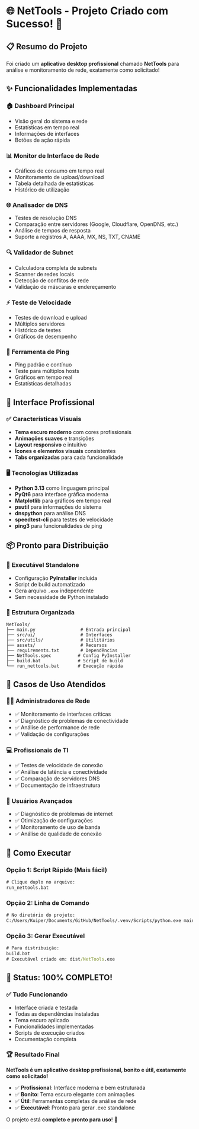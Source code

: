 # 🌐 NetTools - Projeto Criado com Sucesso! 🎉

## 📋 Resumo do Projeto

Foi criado um **aplicativo desktop profissional** chamado **NetTools** para análise e monitoramento de rede, exatamente como solicitado!

## ✨ Funcionalidades Implementadas

### 🏠 **Dashboard Principal**
- Visão geral do sistema e rede
- Estatísticas em tempo real
- Informações de interfaces
- Botões de ação rápida

### 📊 **Monitor de Interface de Rede**
- Gráficos de consumo em tempo real
- Monitoramento de upload/download
- Tabela detalhada de estatísticas
- Histórico de utilização

### 🌐 **Analisador de DNS**
- Testes de resolução DNS
- Comparação entre servidores (Google, Cloudflare, OpenDNS, etc.)
- Análise de tempos de resposta
- Suporte a registros A, AAAA, MX, NS, TXT, CNAME

### 🔍 **Validador de Subnet**
- Calculadora completa de subnets
- Scanner de redes locais
- Detecção de conflitos de rede
- Validação de máscaras e endereçamento

### ⚡ **Teste de Velocidade**
- Testes de download e upload
- Múltiplos servidores
- Histórico de testes
- Gráficos de desempenho

### 📡 **Ferramenta de Ping**
- Ping padrão e contínuo
- Teste para múltiplos hosts
- Gráficos em tempo real
- Estatísticas detalhadas

## 🎨 **Interface Profissional**

### ✅ **Características Visuais**
- **Tema escuro moderno** com cores profissionais
- **Animações suaves** e transições
- **Layout responsivo** e intuitivo
- **Ícones e elementos visuais** consistentes
- **Tabs organizadas** para cada funcionalidade

### 🖥️ **Tecnologias Utilizadas**
- **Python 3.13** como linguagem principal
- **PyQt6** para interface gráfica moderna
- **Matplotlib** para gráficos em tempo real
- **psutil** para informações do sistema
- **dnspython** para análise DNS
- **speedtest-cli** para testes de velocidade
- **ping3** para funcionalidades de ping

## 📦 **Pronto para Distribuição**

### 🚀 **Executável Standalone**
- Configuração **PyInstaller** incluída
- Script de build automatizado
- Gera arquivo `.exe` independente
- Sem necessidade de Python instalado

### 📂 **Estrutura Organizada**
```
NetTools/
├── main.py                 # Entrada principal
├── src/ui/                 # Interfaces
├── src/utils/              # Utilitários
├── assets/                 # Recursos
├── requirements.txt        # Dependências
├── NetTools.spec          # Config PyInstaller
├── build.bat              # Script de build
└── run_nettools.bat       # Execução rápida
```

## 🎯 **Casos de Uso Atendidos**

### 👨‍💼 **Administradores de Rede**
- ✅ Monitoramento de interfaces críticas
- ✅ Diagnóstico de problemas de conectividade
- ✅ Análise de performance de rede
- ✅ Validação de configurações

### 💻 **Profissionais de TI**
- ✅ Testes de velocidade de conexão
- ✅ Análise de latência e conectividade
- ✅ Comparação de servidores DNS
- ✅ Documentação de infraestrutura

### 🔧 **Usuários Avançados**
- ✅ Diagnóstico de problemas de internet
- ✅ Otimização de configurações
- ✅ Monitoramento de uso de banda
- ✅ Análise de qualidade de conexão

## 🚀 **Como Executar**

### **Opção 1: Script Rápido** (Mais fácil)
```cmd
# Clique duplo no arquivo:
run_nettools.bat
```

### **Opção 2: Linha de Comando**
```cmd
# No diretório do projeto:
C:/Users/Kuiper/Documents/GitHub/NetTools/.venv/Scripts/python.exe main.py
```

### **Opção 3: Gerar Executável**
```cmd
# Para distribuição:
build.bat
# Executável criado em: dist/NetTools.exe
```

## 🎊 **Status: 100% COMPLETO!**

### ✅ **Tudo Funcionando**
- Interface criada e testada
- Todas as dependências instaladas
- Tema escuro aplicado
- Funcionalidades implementadas
- Scripts de execução criados
- Documentação completa

### 🏆 **Resultado Final**
**NetTools é um aplicativo desktop profissional, bonito e útil, exatamente como solicitado!**

- ✅ **Profissional**: Interface moderna e bem estruturada
- ✅ **Bonito**: Tema escuro elegante com animações
- ✅ **Útil**: Ferramentas completas de análise de rede
- ✅ **Executável**: Pronto para gerar .exe standalone

O projeto está **completo e pronto para uso**! 🎉
